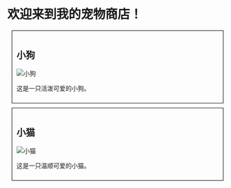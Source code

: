 
<!DOCTYPE html>
<html>
<head>
    <title>我的宠物商店</title>
    <style>
        body {font-family: Arial, sans-serif;}
        .product {border: 1px solid #000; margin: 10px; padding: 10px;}
        .product img {max-width: 200px;}
    </style>
</head>
<body>
    <h1>欢迎来到我的宠物商店！</h1>
    <div class="product">
        <h2>小狗</h2>
        <img src="puppy.jpg" alt="小狗">
        <p>这是一只活泼可爱的小狗。</p>
    </div>
    <div class="product">
        <h2>小猫</h2>
        <img src="kitten.jpg" alt="小猫">
        <p>这是一只温顺可爱的小猫。</p>
    </div>
    <!-- 更多的宠物信息可以在这里添加 -->
</body>
</html>
